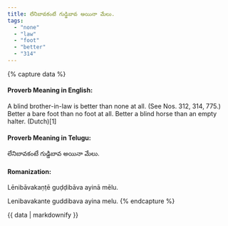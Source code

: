 ```yaml
---
title: లేనిబావకంటే గుడ్డిబావ అయినా మేలు.
tags:
  - "none"
  - "law"
  - "foot"
  - "better"
  - "314"
---
```


{% capture data %}
#### Proverb Meaning in English:
A blind brother-in-law is better than none at all.
(See Nos. 312, 314, 775.)
Better a bare foot than no foot at all.
Better a blind horse than an empty halter. (Dutch)[1]

#### Proverb Meaning in Telugu:
లేనిబావకంటే గుడ్డిబావ అయినా మేలు.

#### Romanization:
Lēnibāvakaṇṭē guḍḍibāva ayinā mēlu.

Lenibavakante guddibava ayina melu.
{% endcapture %}

{{ data | markdownify }}

